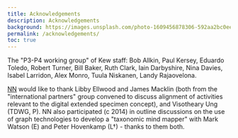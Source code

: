 ```yaml
---
title: Acknowledgements
description: Acknowledgements
background: https://images.unsplash.com/photo-1609456878306-592aa2bc0eed?ixid=MnwxMjA3fDB8MHxzZWFyY2h8NTJ8fGJpcmRzfGVufDB8MHwwfHw%3D&auto=format&fit=crop&crop=top&w=1200&h=600&q=80
permalink: /acknowledgements/
toc: true
---
```


The "P3-P4 working group" of Kew staff: 
Bob Allkin, Paul Kersey, Eduardo Toledo, Robert Turner, Bill Baker, Ruth Clark, Iain Darbyshire, Nina Davies, Isabel Larridon, Alex Monro, Tuula Niskanen, Landy Rajaovelona.

[NN](team/#Nicky+Nicolson) would like to thank Libby Ellwood and James Macklin (both from the "international partners" group convened to discuss  alignment of activities relevant to the digital extended specimen concept), and Visotheary Ung (TDWG, P). NN also participated (c 2014) in outline discussions on the use of graph technologies to develop a "taxonomic mind mapper" with Mark Watson (E) and Peter Hovenkamp (L†) - thanks to them both.
